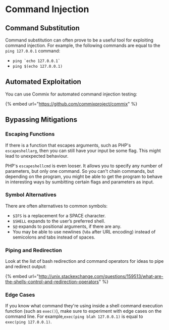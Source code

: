 # Command Injection

## Command Substitution

Command substitution can often prove to be a useful tool for exploiting command injection. For example, the following commands are equal to the `ping 127.0.0.1` command:

* `` ping `echo 127.0.0.1` ``&#x20;
* `ping $(echo 127.0.0.1)`&#x20;

## Automated Exploitation

You can use Commix for automated command injection testing:&#x20;

{% embed url="https://github.com/commixproject/commix" %}

## Bypassing Mitigations

### Escaping Functions

If there is a function that escapes arguments, such as PHP's `escapeshellarg`, then you can still have your input be some flag. This might lead to unexpected behaviour.

PHP's   `escapeshellcmd` is even looser. It allows you to specify any number of parameters, but only one command. So you can't chain commands, but depending on the program, you might be able to get the program to behave in interesting ways by sumbitting certain flags and parameters as input.

### Symbol Alternatives

There are often alternatives to common symbols:

* `$IFS` is a replacement for a SPACE character.
* `$SHELL` expands to the user’s preferred shell.&#x20;
* `$@` expands to positional arguments, if there are any.&#x20;
* You may be able to use newlines (`%0a` after URL encoding) instead of semicolons and tabs instead of spaces.

### Piping and Redirection

Look at the list of bash redirection and command operators for ideas to pipe and redirect output:&#x20;

{% embed url="http://unix.stackexchange.com/questions/159513/what-are-the-shells-control-and-redirection-operators" %}

### Edge Cases

If you know what command they're using inside a shell command execution function (such as `exec()`), make sure to experiment with edge cases on the command line. For example,`exec(ping blah 127.0.0.1)` is equal to `exec(ping 127.0.0.1)`.

